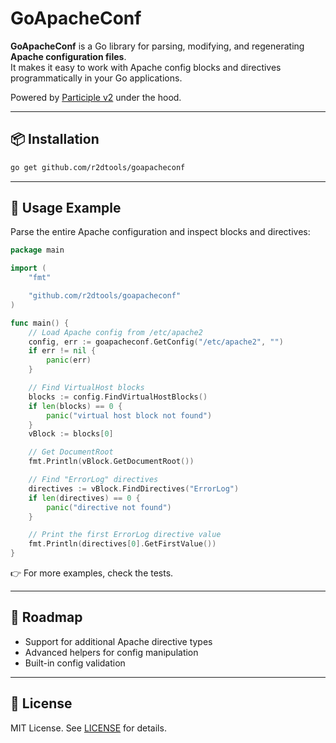 # GoApacheConf

**GoApacheConf** is a Go library for parsing, modifying, and regenerating **Apache configuration files**.  
It makes it easy to work with Apache config blocks and directives programmatically in your Go applications.

Powered by [Participle v2](https://github.com/alecthomas/participle) under the hood.

---


## 📦 Installation

```bash
go get github.com/r2dtools/goapacheconf
```

---

## 🚀 Usage Example

Parse the entire Apache configuration and inspect blocks and directives:

```go
package main

import (
	"fmt"

	"github.com/r2dtools/goapacheconf"
)

func main() {
	// Load Apache config from /etc/apache2
	config, err := goapacheconf.GetConfig("/etc/apache2", "")
	if err != nil {
		panic(err)
	}

	// Find VirtualHost blocks
	blocks := config.FindVirtualHostBlocks()
	if len(blocks) == 0 {
		panic("virtual host block not found")
	}
	vBlock := blocks[0]

	// Get DocumentRoot
	fmt.Println(vBlock.GetDocumentRoot())

	// Find "ErrorLog" directives
	directives := vBlock.FindDirectives("ErrorLog")
	if len(directives) == 0 {
		panic("directive not found")
	}

	// Print the first ErrorLog directive value
	fmt.Println(directives[0].GetFirstValue())
}
```

👉 For more examples, check the tests.

---

## 🔧 Roadmap

- Support for additional Apache directive types  
- Advanced helpers for config manipulation  
- Built-in config validation  

---

## 📜 License

MIT License. See [LICENSE](./LICENSE) for details.
